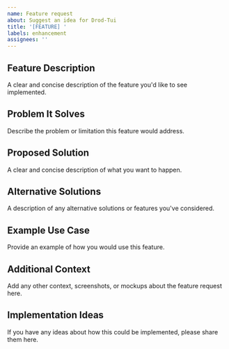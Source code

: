 ```yaml
---
name: Feature request
about: Suggest an idea for Drod-Tui
title: '[FEATURE] '
labels: enhancement
assignees: ''
---
```


## Feature Description
A clear and concise description of the feature you'd like to see implemented.

## Problem It Solves
Describe the problem or limitation this feature would address.

## Proposed Solution
A clear and concise description of what you want to happen.

## Alternative Solutions
A description of any alternative solutions or features you've considered.

## Example Use Case
Provide an example of how you would use this feature.

## Additional Context
Add any other context, screenshots, or mockups about the feature request here.

## Implementation Ideas
If you have any ideas about how this could be implemented, please share them here.
